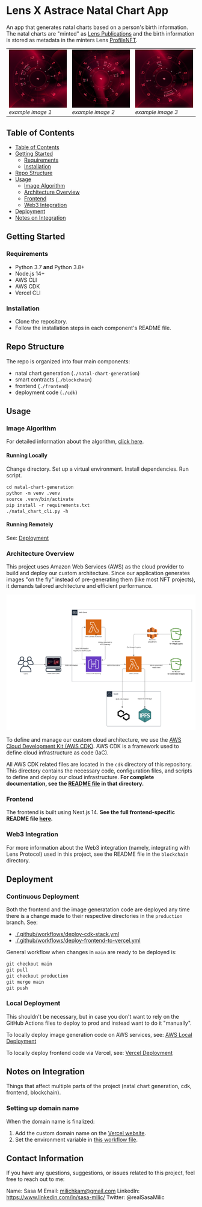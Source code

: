 # Lens X Astrace Natal Chart App

An app that generates natal charts based on a person's birth information. The natal charts are "minted" as [Lens Publications](https://docs.lens.xyz/docs/publication) and the birth information is stored as metadata in the minters Lens [ProfileNFT](https://docs.lens.xyz/docs/profile). 

<table>
  <tr>
    <td>
      <img src="natal-chart-generation/assets/natal_chart1.png" alt="example image" width="250"/>
      <br>
      <em>example image 1</em>
    </td>
    <td>
      <img src="natal-chart-generation/assets/natal_chart2.png" alt="example image" width="250"/>
      <br>
      <em>example image 2</em>
    </td>
    <td>
      <img src="natal-chart-generation/assets/natal_chart3.png" alt="example image" width="250"/>
      <br>
      <em>example image 3</em>
    </td>
  </tr>
</table>

## Table of Contents

- [Table of Contents](#table-of-contents)
- [Getting Started](#getting-started)
  - [Requirements](#requirements)
  - [Installation](#installation)
- [Repo Structure](#repo-structure)
- [Usage](#usage)
  - [Image Algorithm](#image-algorithm)
  - [Architecture Overview](#architecture-overview)
  - [Frontend](#frontend)
  - [Web3 Integration](#web3-integration)
- [Deployment](#deployment)
- [Notes on Integration](#notes-on-integration)

## Getting Started

### Requirements
- Python 3.7 **and** Python 3.8+
- Node.js 14+
- AWS CLI
- AWS CDK
- Vercel CLI

### Installation
- Clone the repository.
- Follow the installation steps in each component's README file.

## Repo Structure

The repo is organized into four main components:
- natal chart generation (`./natal-chart-generation`)
- smart contracts (`./blockchain`)
- frontend (`./frontend`)
- deployment code (`./cdk`)

## Usage

### Image Algorithm

For detailed information about the algorithm, [click here](./natal-chart-generation/README.md).

#### Running Locally

Change directory. Set up a virtual environment. Install dependencies. Run script.
```
cd natal-chart-generation
python -m venv .venv
source .venv/bin/activate
pip install -r requirements.txt
./natal_chart_cli.py -h
```

#### Running Remotely
See: [Deployment](#deployment)

### Architecture Overview

This project uses Amazon Web Services (AWS) as the cloud provider to build and deploy our custom architecture.
Since our application generates images "on the fly" instead of pre-generating them (like most NFT projects),
it demands tailored architecture and efficient performance.

<img src="./cdk/assets/aws_architecture.png" alt="Architure Overview" width="800">

To define and manage our custom cloud architecture, we use the [AWS Cloud Development Kit (AWS CDK)](https://aws.amazon.com/cdk/).
AWS CDK is a framework used to define cloud infrastructure as code (IaC).

All AWS CDK related files are located in the `cdk` directory of this repository. This directory contains the necessary code, configuration files, and scripts to define and deploy our cloud infrastructure. **For complete documentation, see the [README file](./cdk/README.md) in that directory.**

### Frontend

The frontend is built using Next.js 14. **See the full frontend-specific README file [here](./frontend).**

### Web3 Integration

For more information about the Web3 integration (namely, integrating with Lens Protocol) used in this project,
see the README file in the `blockchain` directory.

## Deployment

### Continuous Deployment
Both the frontend and the image generatation code are deployed any time there is a change made to
their respective directories in the `production` branch. See:
- [./.github/workflows/deploy-cdk-stack.yml](./.github/workflows/deploy-cdk-stack.yml)
- [./.github/workflows/deploy-frontend-to-vercel.yml](./.github/workflows/deploy-frontend-to-vercel.yml)

General workflow when changes in `main` are ready to be deployed is:
```
git checkout main
git pull
git checkout production
git merge main
git push
```

### Local Deployment
This shouldn't be necessary, but in case you don't want to rely on the GitHub Actions files to deploy to prod
and instead want to do it "manually".

To locally deploy image generation code on AWS services,
see: [AWS Local Deployment](https://github.com/astrace/LensXAstrace-NatalChartApp/tree/main/cdk#local-deployment)

To locally deploy frontend code via Vercel,
see: [Vercel Deployment](https://github.com/astrace/LensXAstrace-NatalChartApp/tree/main/frontend#deployment)

## Notes on Integration

Things that affect multiple parts of the project (natal chart generation, cdk, frontend, blockchain).

### Setting up domain name

When the domain name is finalized:
1. Add the custom domain name on the [Vercel website](https://vercel.com/docs/concepts/projects/domains/add-a-domain).
2. Set the environment variable in
[this workflow file](https://github.com/astrace/LensXAstrace-NatalChartApp/blob/3fa15e493ce4dd7719842711f8f9fd41678ff617/.github/workflows/deploy-cdk-stack.yml).

## Contact Information
If you have any questions, suggestions, or issues related to this project, feel free to reach out to me:

Name: Sasa M
Email: milichkam@gmail.com
LinkedIn: https://www.linkedin.com/in/sasa-milic/
Twitter: @realSasaMilic
